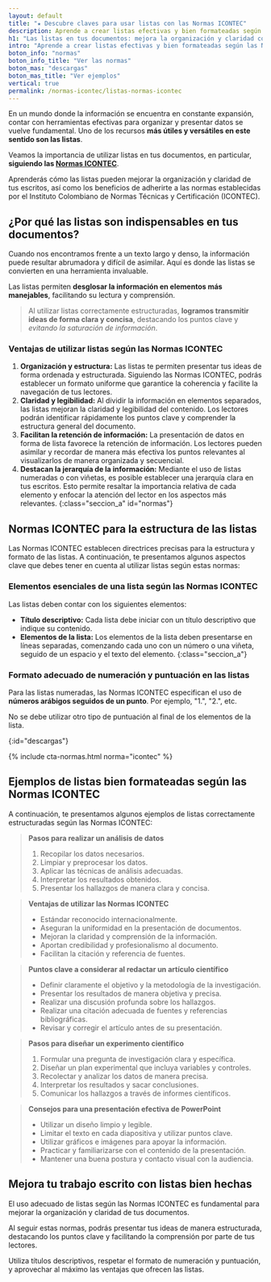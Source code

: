```yaml
---
layout: default
title: "★ Descubre claves para usar listas con las Normas ICONTEC"
description: Aprende a crear listas efectivas y bien formateadas según las Normas ICONTEC. Sigue los estándares y mejora la presentación de tus escritos. ¡Comienza hoy!
h1: "Las listas en tus documentos: mejora la organización y claridad con las normas ICONTEC"
intro: "Aprende a crear listas efectivas y bien formateadas según las Normas ICONTEC. Sigue los estándares y mejora la presentación de tus escritos. ¡Comienza hoy"
boton_info: "normas"
boton_info_title: "Ver las normas"
boton_mas: "descargas"
boton_mas_title: "Ver ejemplos"
vertical: true
permalink: /normas-icontec/listas-normas-icontec
---
```

En un mundo donde la información se encuentra en constante expansión, contar con herramientas efectivas para organizar y presentar datos se vuelve fundamental. Uno de los recursos **más útiles y versátiles en este sentido son las listas**.

Veamos la importancia de utilizar listas en tus documentos, en particular, **siguiendo las [Normas ICONTEC]({{'normas-icontec'|relative_url}} "Normas Icontec")**.

Aprenderás cómo las listas pueden mejorar la organización y claridad de tus escritos, así como los beneficios de adherirte a las normas establecidas por el Instituto Colombiano de Normas Técnicas y Certificación (ICONTEC).

## ¿Por qué las listas son indispensables en tus documentos?

Cuando nos encontramos frente a un texto largo y denso, la información puede resultar abrumadora y difícil de asimilar. Aquí es donde las listas se convierten en una herramienta invaluable.

Las listas permiten **desglosar la información en elementos más manejables**, facilitando su lectura y comprensión.

>Al utilizar listas correctamente estructuradas, **logramos transmitir ideas de forma clara y concisa**, destacando los puntos clave y *evitando la saturación de información*.

### Ventajas de utilizar listas según las Normas ICONTEC

1. **Organización y estructura:** Las listas te permiten presentar tus ideas de forma ordenada y estructurada. Siguiendo las Normas ICONTEC, podrás establecer un formato uniforme que garantice la coherencia y facilite la navegación de tus lectores.
2. **Claridad y legibilidad:** Al dividir la información en elementos separados, las listas mejoran la claridad y legibilidad del contenido. Los lectores podrán identificar rápidamente los puntos clave y comprender la estructura general del documento.
3. **Facilitan la retención de información:** La presentación de datos en forma de lista favorece la retención de información. Los lectores pueden asimilar y recordar de manera más efectiva los puntos relevantes al visualizarlos de manera organizada y secuencial.
4. **Destacan la jerarquía de la información:** Mediante el uso de listas numeradas o con viñetas, es posible establecer una jerarquía clara en tus escritos. Esto permite resaltar la importancia relativa de cada elemento y enfocar la atención del lector en los aspectos más relevantes.
{:class="seccion_a" id="normas"}

## Normas ICONTEC para la estructura de las listas

Las Normas ICONTEC establecen directrices precisas para la estructura y formato de las listas. A continuación, te presentamos algunos aspectos clave que debes tener en cuenta al utilizar listas según estas normas:

### Elementos esenciales de una lista según las Normas ICONTEC

Las listas deben contar con los siguientes elementos:

- **Título descriptivo:** Cada lista debe iniciar con un título descriptivo que indique su contenido.
- **Elementos de la lista:** Los elementos de la lista deben presentarse en líneas separadas, comenzando cada uno con un número o una viñeta, seguido de un espacio y el texto del elemento.
{:class="seccion_a"}

### Formato adecuado de numeración y puntuación en las listas

Para las listas numeradas, las Normas ICONTEC especifican el uso de **números arábigos seguidos de un punto**. Por ejemplo, "1.", "2.", etc.

No se debe utilizar otro tipo de puntuación al final de los elementos de la lista.
<!-- Anclaje para que la barra fijada no cubra el siguiente subtítulo -->
{:id="descargas"}

{% include cta-normas.html norma="icontec" %}

## Ejemplos de listas bien formateadas según las Normas ICONTEC

A continuación, te presentamos algunos ejemplos de listas correctamente estructuradas según las Normas ICONTEC:

>**Pasos para realizar un análisis de datos**
>1. Recopilar los datos necesarios.
>2. Limpiar y preprocesar los datos.
>3. Aplicar las técnicas de análisis adecuadas.
>4. Interpretar los resultados obtenidos.
>5. Presentar los hallazgos de manera clara y concisa.

>**Ventajas de utilizar las Normas ICONTEC**
>- Estándar reconocido internacionalmente.
>- Aseguran la uniformidad en la presentación de documentos.
>- Mejoran la claridad y comprensión de la información.
>- Aportan credibilidad y profesionalismo al documento.
>- Facilitan la citación y referencia de fuentes.

>**Puntos clave a considerar al redactar un artículo científico**
>- Definir claramente el objetivo y la metodología de la investigación.
>- Presentar los resultados de manera objetiva y precisa.
>- Realizar una discusión profunda sobre los hallazgos.
>- Realizar una citación adecuada de fuentes y referencias bibliográficas.
>- Revisar y corregir el artículo antes de su presentación.

>**Pasos para diseñar un experimento científico**
>1. Formular una pregunta de investigación clara y específica.
>2. Diseñar un plan experimental que incluya variables y controles.
>3. Recolectar y analizar los datos de manera precisa.
>4. Interpretar los resultados y sacar conclusiones.
>5. Comunicar los hallazgos a través de informes científicos.

>**Consejos para una presentación efectiva de PowerPoint**
>- Utilizar un diseño limpio y legible.
>- Limitar el texto en cada diapositiva y utilizar puntos clave.
>- Utilizar gráficos e imágenes para apoyar la información.
>- Practicar y familiarizarse con el contenido de la presentación.
>- Mantener una buena postura y contacto visual con la audiencia.

## Mejora tu trabajo escrito con listas bien hechas

El uso adecuado de listas según las Normas ICONTEC es fundamental para mejorar la organización y claridad de tus documentos.

Al seguir estas normas, podrás presentar tus ideas de manera estructurada, destacando los puntos clave y facilitando la comprensión por parte de tus lectores.

Utiliza títulos descriptivos, respetar el formato de numeración y puntuación, y aprovechar al máximo las ventajas que ofrecen las listas.
